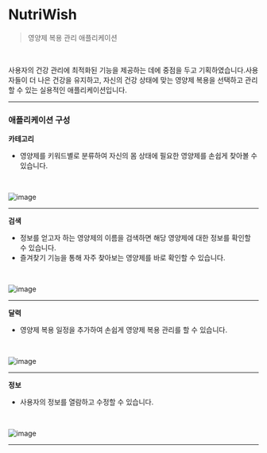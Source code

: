 # NutriWish
> 영양제 복용 관리 애플리케이션
<br>

<p>사용자의 건강 관리에 최적화된 기능을 제공하는 데에 중점을 두고 기획하였습니다.사용자들이 더 나은 건강을 유지하고, 자신의 건강 상태에 맞는 영양제 복용을 선택하고 관리할 수 있는 실용적인 애플리케이션입니다.</p>
<hr>

<h3>애플리케이션 구성</h3>

<b>카테고리</b>
- 영양제를 키워드별로 분류하여 자신의 몸 상태에 필요한 영양제를 손쉽게 찾아볼 수 있습니다.
<br>

![image](https://github.com/user-attachments/assets/96df2f8d-7cc0-46f1-9668-95bdaab2475d)

<hr>

<b>검색</b>
- 정보를 얻고자 하는 영양제의 이름을 검색하면 해당 영양제에 대한 정보를 확인할 수 있습니다.
- 즐겨찾기 기능을 통해 자주 찾아보는 영양제를 바로 확인할 수 있습니다.
<br>

![image](https://github.com/user-attachments/assets/688f36b7-5bcd-4292-a411-1fdaee3efdd2)

<hr>

<b>달력</b>
- 영양제 복용 일정을 추가하여 손쉽게 영양제 복용 관리를 할 수 있습니다.
<br>

![image](https://github.com/user-attachments/assets/cdf0dfcf-b11b-4248-baec-69204c7682d6)

<hr>

<b>정보</b>
- 사용자의 정보를 열람하고 수정할 수 있습니다.
<br>

![image](https://github.com/user-attachments/assets/8608b9d5-77a9-4523-9c04-90188bbe264f)

<hr>

<br> 
